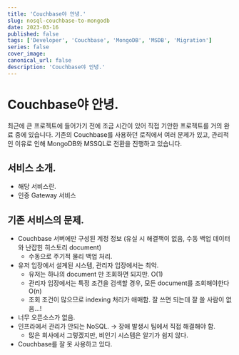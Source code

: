 ```yaml
---
title: 'Couchbase야 안녕.'
slug: nosql-couchbase-to-mongodb
date: 2023-03-16
published: false
tags: ['Developer', 'Couchbase', 'MongoDB', 'MSDB', 'Migration']
series: false
cover_image: 
canonical_url: false
description: 'Couchbase야 안녕.'
---
```


# Couchbase야 안녕.

최근에 큰 프로젝트에 들어가기 전에 조금 시간이 있어 직접 기안한 프로젝트를 거의 완료 중에 있습니다. 기존의 Couchbase를 사용하던 로직에서 여러 문제가 있고, 관리적인 이유로 인해 MongoDB와 MSSQL로 전환을 진행하고 있습니다.

## 서비스 소개.

- 해당 서비스란.
- 인증 Gateway 서비스

## 기존 서비스의 문제.

- Couchbase 서버에만 구성된 계정 정보 (유실 시 해결책이 없음, 수동 백업 데이터와 난잡힌 히스토리 document)
  - 수동으로 주기적 물리 백업 처리.
- 유저 입장에서 설계된 시스템, 관리자 입장에서는 최악.
  - 유저는 하나의 document 만 조회하면 되지만. O(1)
  - 관리자 입장에서는 특정 조건을 검색할 경우, 모든 document를 조회해야한다 O(n)
  - 조회 조건이 많으므로 indexing 처리가 애매함. 잘 쓰면 되는데 잘 쓸 사람이 없음…!
- 너무 오픈소스가 없음.
- 인프라에서 관리가 안되는 NoSQL. → 장애 발생시 팀에서 직접 해결해야 함.
  - 많은 회사에서 그렇겠지만, 비인기 시스템은 알기가 쉽지 않다.
- Couchbase를 잘 못 사용하고 있다.